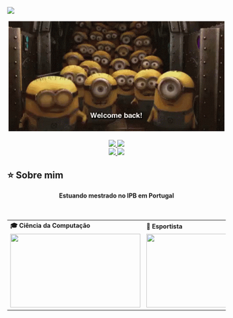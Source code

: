 ![](https://komarev.com/ghpvc/?username=Reginaldo-Neto&color=green)
<div align="center">
  <a href="https://github.com/Reginaldo-Neto">
    <img src='https://github.com/Reginaldo-Neto/Reginaldo-Neto/blob/main/welcome-back-minions.gif?raw=true'>
  </a>
</div>
<br>
<div align="center">
  <a href="https://github.com/Reginaldo-Neto" target="_blank">
    <img src="https://img.shields.io/badge/GitHub-100000?style=for-the-badge&logo=github&logoColor=white" target="_blank">
  </a>
  <a href = "mailto:reginaldoneto@alunos.utfpr.edu.br">
    <img src="https://img.shields.io/badge/Gmail-D14836?style=for-the-badge&logo=gmail&logoColor=white">
  </a>
  <br>
  <a href="https://instagram.com/greg.net0" target="_blank">
    <img src="https://img.shields.io/badge/-Instagram-%23E4405F?style=for-the-badge&logo=instagram&logoColor=white" target="_blank">
  </a>
  <a href="https://www.youtube.com/@reginaldogregoriodesouzane8060" target="_blank">
    <img src="https://img.shields.io/badge/YouTube-FF0000?style=for-the-badge&logo=youtube&logoColor=white" target="_blank">
  </a>
</div>

## ⭐️ Sobre mim
<div align='center'>
  <b> Estuando mestrado no IPB em Portugal </b>
</div>
<br><br>

<div align="center">
  <table>
    <tr>
      <td>
        <b>🎓 Ciência da Computação</b>
      </td>
      <td>
        <b>🥇 Esportista </b>
      </td>
      <td>
        <b>🥁 Músico e Ritmista</b>
      </td>
    </tr>
    <tr>
      <td>
        <img src="https://atitudereflexiva.files.wordpress.com/2015/10/xgh-e1330433625262.jpg" width="300px" height="170px">
      </td>
      <td>
        <img src="https://media.tenor.com/r2Iy5suweckAAAAC/workout-sponge-bob-square-pants.gif" width="300px" height="170px">
      </td>
      <td>
        <img src="https://giphy.com/embed/ZBQdtV9txBoNq7AOYE](https://giphy.com/gifs/casimiro-tocando-pandeiro-ZBQdtV9txBoNq7AOYE" width="300px" height="170px">
      </td>
    </tr>
  </table>
</div>
<!--
## ⭐️ Hard Skills
<div align="center">
  <a href="https://img.shields.io/badge/-Python-05122A?style=flat&logo=python" target="_blank"><img src="https://img.shields.io/badge/-Python-05122A?style=flat&logo=python"></a>
  <a href="https://img.shields.io/badge/-C-05122A?style=flat&logo=c" target="_blank"><img src="https://img.shields.io/badge/-C-05122A?style=flat&logo=c"></a>
  <a href="https://img.shields.io/badge/-C++-05122A?style=flat&logo=cplusplus" target="_blank"><img src="https://img.shields.io/badge/-C++-05122A?style=flat&logo=cplusplus"></a>
  <a href="https://img.shields.io/badge/-HTML-05122A?style=flat&logo=html5" target="_blank"><img src="https://img.shields.io/badge/-HTML-05122A?style=flat&logo=html5"></a>
  <a href="https://img.shields.io/badge/-CSS-05122A?style=flat&logo=css3" target="_blank"><img src="https://img.shields.io/badge/-CSS-05122A?style=flat&logo=css3"></a>
  <a href="https://img.shields.io/badge/-AOSP-05122A?style=flat&logo=android" target="_blank"><img src="https://img.shields.io/badge/-AOSP-05122A?style=flat&logo=android"></a>
  <a href="https://img.shields.io/badge/-Android%20Studio-05122A?style=flat&logo=androidstudio" target="_blank"><img src="https://img.shields.io/badge/-Android%20Studio-05122A?style=flat&logo=androidstudio"></a>
  <a href="https://img.shields.io/badge/-Arduino-05122A?style=flat&logo=arduino" target="_blank"><img src="https://img.shields.io/badge/-Arduino-05122A?style=flat&logo=arduino"></a>
  <a href="https://img.shields.io/badge/-Selenium-05122A?style=flat&logo=selenium" target="_blank"><img src="https://img.shields.io/badge/-Selenium-05122A?style=flat&logo=selenium"></a>
  <a href="https://img.shields.io/badge/-UiPath-05122A?style=flat&logo=uipath" target="_blank"><img src="https://img.shields.io/badge/-UiPath-05122A?style=flat&logo=uipath"></a>
  <a href="https://img.shields.io/badge/-Adobe%20XD-05122A?style=flat&logo=adobexd" target="_blank"><img src="https://img.shields.io/badge/-Adobe%20XD-05122A?style=flat&logo=adobexd"></a>
  <a href="https://img.shields.io/badge/-Scrum-05122A?style=flat&logo=scrum" target="_blank"><img src="https://img.shields.io/badge/-Scrum-05122A?style=flat&logo=scrum"></a>
  
  <br>
  <a href="https://github.com/Reginaldo-Neto">
  <img height="160em" src="https://github-readme-stats.vercel.app/api?username=Reginaldo-Neto&show_icons=true&theme=synthwave&include_all_commits=true&count_private=true%22/"/>
    <img height="160em" src="https://github-readme-stats.vercel.app/api/top-langs/?username=Reginaldo-Neto&layout=compact&langs_count=7&theme=synthwave"/>
</div>
